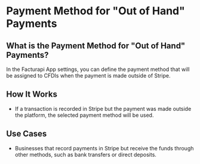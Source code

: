 # Payment Method for "Out of Hand" Payments

## **What is the Payment Method for "Out of Hand" Payments?**  
In the Facturapi App settings, you can define the payment method that will be assigned to CFDIs when the payment is made outside of Stripe.

## **How It Works**  
- If a transaction is recorded in Stripe but the payment was made outside the platform, the selected payment method will be used.

## **Use Cases**  
- Businesses that record payments in Stripe but receive the funds through other methods, such as bank transfers or direct deposits.
